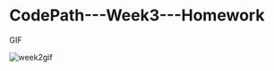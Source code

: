 CodePath---Week3---Homework
===========================





GIF

   ![week2gif](/Week3/Week3Lice.gif)
